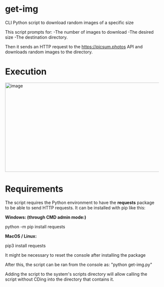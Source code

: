# get-img
CLI Python script to download random images of a specific size

This script prompts for:
  -The number of images to download
  -The desired size 
  -The destination directory.
  
Then it sends an HTTP request to the https://picsum.photos API and downloads random images to the directory.

# Execution
<img width="973" height="292" alt="image" src="https://github.com/user-attachments/assets/63ef4dcc-3ee6-4838-826a-0b52bda8d909" />


# Requirements

The script requires the Python environment to have the **requests** package to be able to send HTTP requests.
It can be installed with pip like this:

**Windows: (through CMD admin mode:)**

python -m pip install requests

**MacOS / Linux:**

pip3 install requests


It might be necessary to reset the console after installing the package

After this, the script can be ran from the console as:
"python get-img.py"


Adding the script to the system's scripts directory will allow calling the script without CDing into the directory that contains it.
